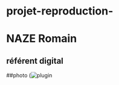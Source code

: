 # projet-reproduction-

# NAZE Romain
## référent digital

##photo
(![plugin](https://user-images.githubusercontent.com/118919895/221115577-99c96e54-86ce-4783-9656-50768094c5ed.png)
